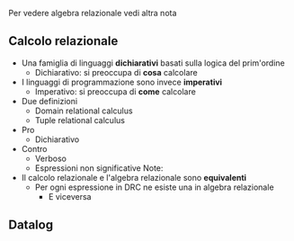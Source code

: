 Per vedere algebra relazionale vedi altra nota

## Calcolo relazionale
- Una famiglia di linguaggi **dichiarativi** basati sulla logica del prim'ordine
	- Dichiarativo: si preoccupa di **cosa** calcolare
- I linguaggi di programmazione sono invece **imperativi**
	- Imperativo: si preoccupa di **come** calcolare
- Due definizioni
	- Domain relational calculus
	- Tuple relational calculus
- Pro
	- Dichiarativo
- Contro
	- Verboso
	- Espressioni non significative
Note:
- Il calcolo relazionale e l'algebra relazionale sono **equivalenti**
	- Per ogni espressione in DRC ne esiste una in algebra relazionale
		- E viceversa

## Datalog
